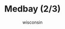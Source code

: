 ---
media: "images/rounds/round_2/medbay_2.png"
media_type: image
title: Medbay (2/3)
author: wisconsin
desc: Round 2 heralded the construction of Medbay, complete with <s>kitchen blender</s> enzymatic reclaimer.
---